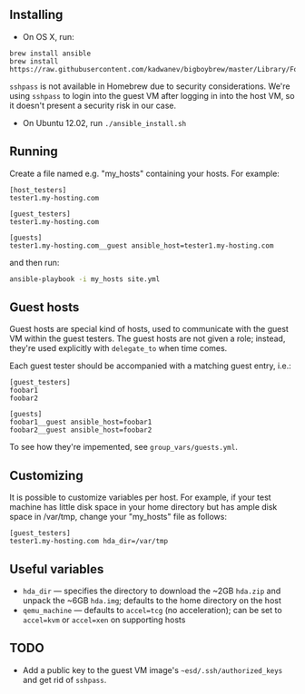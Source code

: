 ## Installing

- On OS X, run:
```
brew install ansible
brew install https://raw.githubusercontent.com/kadwanev/bigboybrew/master/Library/Formula/sshpass.rb
```

`sshpass` is not available in Homebrew due to security considerations. We're using `sshpass` to login into the guest VM after logging in into the host VM, so it doesn't present a security risk in our case.

- On Ubuntu 12.02, run `./ansible_install.sh`

## Running

Create a file named e.g. "my_hosts" containing your hosts. For example:
```
[host_testers]
tester1.my-hosting.com

[guest_testers]
tester1.my-hosting.com

[guests]
tester1.my-hosting.com__guest ansible_host=tester1.my-hosting.com
```

and then run:

```sh
ansible-playbook -i my_hosts site.yml
```

## Guest hosts

Guest hosts are special kind of hosts, used to communicate with the guest VM within the guest testers. The guest hosts are not given a role; instead, they're used explicitly with `delegate_to` when time comes.

Each guest tester should be accompanied with a matching guest entry, i.e.:
```
[guest_testers]
foobar1
foobar2

[guests]
foobar1__guest ansible_host=foobar1
foobar2__guest ansible_host=foobar2
````

To see how they're impemented, see `group_vars/guests.yml`.

## Customizing

It is possible to customize variables per host. For example, if your test machine has little disk space in your home directory but has ample disk space in /var/tmp, change your "my_hosts" file as follows:

```
[guest_testers]
tester1.my-hosting.com hda_dir=/var/tmp
```

## Useful variables

- `hda_dir` — specifies the directory to download the ~2GB `hda.zip` and unpack the ~6GB `hda.img`; defaults to the home directory on the host
- `qemu_machine` — defaults to `accel=tcg` (no acceleration); can be set to `accel=kvm` or `accel=xen` on supporting hosts

## TODO

- Add a public key to the guest VM image's `~esd/.ssh/authorized_keys` and get rid of `sshpass`.
